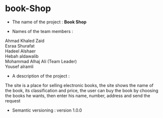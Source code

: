 # book-Shop

- The name of the project : **Book Shop**

- Names of the team members : 

Ahmad Khaled Zaid  
Esraa Shurafat  
Hadeel Alshaer  
Hebah aldawalib  
Mohammad Alhaj Ali (Team Leader)  
Yousef alramli  

- A description of the project :

The site is a place for selling electronic books, the site shows the name of the book, its classification and price, the user can buy the book by choosing the books he wants, then enter his name, number, address and send the request

- Semantic versioning : version 1.0.0
